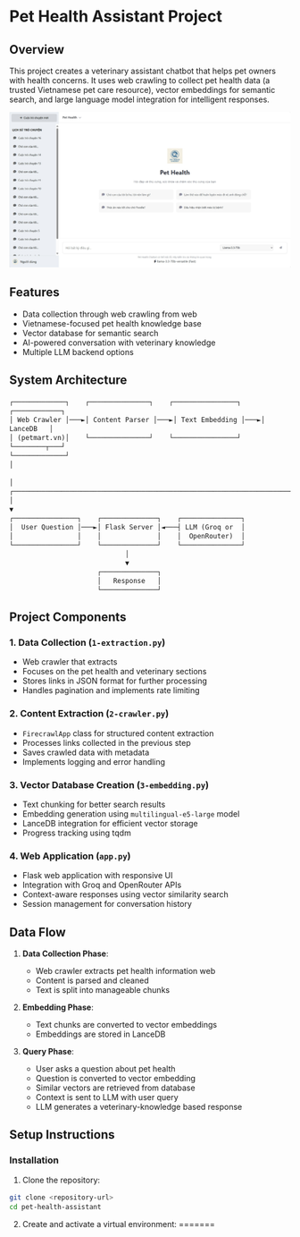 
# Pet Health Assistant Project

## Overview
This project creates a veterinary assistant chatbot that helps pet owners with health concerns. It uses web crawling to collect pet health data (a trusted Vietnamese pet care resource), vector embeddings for semantic search, and large language model integration for intelligent responses.

<div align="center">
  <img src="static\images\web.png" alt="Pet Health Assistant" width="800"/>
</div>

## Features
- Data collection through web crawling from web
- Vietnamese-focused pet health knowledge base
- Vector database for semantic search
- AI-powered conversation with veterinary knowledge
- Multiple LLM backend options 

## System Architecture

```
┌─────────────┐    ┌───────────────┐    ┌────────────────┐    ┌────────────┐
│ Web Crawler │───►│ Content Parser │───►│ Text Embedding │───►│  LanceDB   │
│ (petmart.vn)│    └───────────────┘    └────────────────┘    └────────┬───┘
└─────────────┘                                                        │
                                                                       │
┌──────────────────────────────────────────────────────────────────────┘
│
▼
┌────────────────┐    ┌──────────────┐    ┌───────────────┐
│  User Question │───►│ Flask Server │◄───┤ LLM (Groq or  │
│                │    │              │    │  OpenRouter)  │
└────────────────┘    └──────────────┘    └───────────────┘
                             │
                             ▼
                      ┌──────────────┐
                      │   Response   │
                      └──────────────┘
```

## Project Components

### 1. Data Collection (`1-extraction.py`)
- Web crawler that extracts 
- Focuses on the pet health and veterinary sections
- Stores links in JSON format for further processing
- Handles pagination and implements rate limiting

### 2. Content Extraction (`2-crawler.py`)
- `FirecrawlApp` class for structured content extraction
- Processes links collected in the previous step
- Saves crawled data with metadata
- Implements logging and error handling

### 3. Vector Database Creation (`3-embedding.py`)
- Text chunking for better search results
- Embedding generation using `multilingual-e5-large` model 
- LanceDB integration for efficient vector storage
- Progress tracking using tqdm

### 4. Web Application (`app.py`)
- Flask web application with responsive UI
- Integration with Groq and OpenRouter APIs
- Context-aware responses using vector similarity search
- Session management for conversation history

## Data Flow

1. **Data Collection Phase**:
   - Web crawler extracts pet health information web
   - Content is parsed and cleaned
   - Text is split into manageable chunks

2. **Embedding Phase**:
   - Text chunks are converted to vector embeddings
   - Embeddings are stored in LanceDB

3. **Query Phase**:
   - User asks a question about pet health
   - Question is converted to vector embedding
   - Similar vectors are retrieved from database
   - Context is sent to LLM with user query
   - LLM generates a veterinary-knowledge based response

## Setup Instructions

### Installation

1. Clone the repository:
```bash
git clone <repository-url>
cd pet-health-assistant
```

2. Create and activate a virtual environment:
=======

